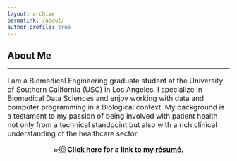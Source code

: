 ```yaml
---
layout: archive
permalink: /about/
author_profile: true
---
```


<h2>About Me</h2>
<hr>
<p style="font-size:16px"> I am a Biomedical Engineering graduate student at the University of Southern California (USC) in Los Angeles. I specialize in Biomedical Data Sciences and enjoy working with data and computer programming in a Biological context. My background is a testament to my passion of being involved with patient health not only from a technical standpoint but also with a rich clinical understanding of the healthcare sector. </p>
<center>
<p style='font-size:16px'> <strong> 👉🏼 Click here for a link to my <a href="/images/Niki_Tavakoli.pdf">résumé.</a> </strong> </p>
</center>
